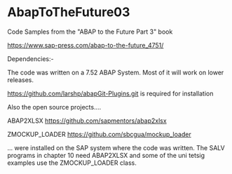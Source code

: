 # AbapToTheFuture03
Code Samples from the "ABAP to the Future Part 3" book

https://www.sap-press.com/abap-to-the-future_4751/

Dependencies:-

The code was written on a 7.52 ABAP System. Most of it will work on lower releases.

https://github.com/larshp/abapGit-Plugins.git is required for installation

Also the open source projects....

ABAP2XLSX https://github.com/sapmentors/abap2xlsx

ZMOCKUP_LOADER https://github.com/sbcgua/mockup_loader

... were installed on the SAP system where the code was written. The SALV programs in chapter 10 need ABAP2XLSX and some of the uni tetsig examples use the ZMOCKUP_LOADER class.
